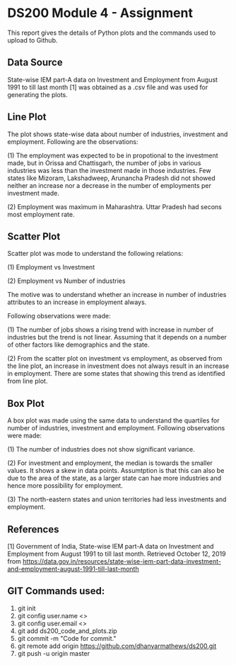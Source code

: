 DS200 Module 4 - Assignment
============================
This report gives the details of Python plots and the commands used to upload to Github.

Data Source
------------
State-wise IEM part-A data on Investment and Employment from August 1991 to till last month [1] was obtained as a .csv file and was used for generating the plots. 


Line Plot
---------
The plot shows state-wise data about number of industries, investment and employment. Following are the observations:

(1) The employment was expected to be in propotional to the investment made, but in Orissa and Chattisgarh, the number of jobs in various industries was less than the investment made in those industries. Few states like Mizoram, Lakshadweep, Arunancha Pradesh did not showed neither an increase nor a decrease in the number of employments per investment made.

(2) Employment was maximum in Maharashtra. Uttar Pradesh had secons most employment rate.

Scatter Plot
------------
Scatter plot was mode to understand the following relations:

(1) Employment vs Investment

(2) Employment vs Number of industries

The motive was to understand whether an increase in number of industries attributes to an increase in employment always.

Following observations were made:

(1) The number of jobs shows a rising trend with increase in number of industries but the trend is not linear.  Assuming that it depends on a number of other factors like demographics and the state.

(2) From the scatter plot on investment vs employment,  as observed from the line plot, an increase in investment does not always result in an increase in employment. There are some states that showing this trend as identified from line plot.

Box Plot
--------
A box plot was made using the same data to understand the quartiles for number of industries, investment and employment. Following observations were made:

(1) The number of industries does not show significant variance.

(2) For investment and employment, the median is towards the smaller values. It shows a skew in data points. Assumtption is that this can also be due to the area of the state, as a larger state can hae more industries and hence more possibility for employment.

(3) The north-eastern states and union territories had less investments and employment.

References
-----------
[1] Government of India, State-wise IEM part-A data on Investment and Employment from August 1991 to till last month. Retrieved October 12, 2019 from https://data.gov.in/resources/state-wise-iem-part-data-investment-and-employment-august-1991-till-last-month




GIT Commands used:
------------------
1. git init
2. git config user.name <>
3. git config user.email <>
4. git add ds200_code_and_plots.zip
5. git commit -m "Code for commit." 
6. git remote add origin https://github.com/dhanyarmathews/ds200.git
7. git push -u origin master
